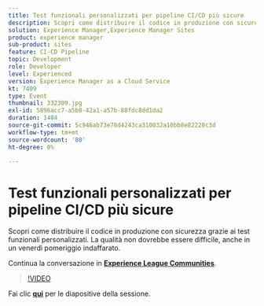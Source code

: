 ```yaml
---
title: Test funzionali personalizzati per pipeline CI/CD più sicure
description: Scopri come distribuire il codice in produzione con sicurezza grazie ai test funzionali personalizzati. La qualità non dovrebbe essere difficile, anche in un venerdì pomeriggio indaffarato.
solution: Experience Manager,Experience Manager Sites
product: experience manager
sub-product: sites
feature: CI-CD Pipeline
topic: Development
role: Developer
level: Experienced
version: Experience Manager as a Cloud Service
kt: 7409
type: Event
thumbnail: 332309.jpg
exl-id: 5896acc7-a5b8-42a1-a57b-88fdc8dd1da2
duration: 1484
source-git-commit: 5c946ab73e78d4243ca310032a10bb8e82228c3d
workflow-type: tm+mt
source-wordcount: '80'
ht-degree: 0%

---
```


# Test funzionali personalizzati per pipeline CI/CD più sicure

Scopri come distribuire il codice in produzione con sicurezza grazie ai test funzionali personalizzati. La qualità non dovrebbe essere difficile, anche in un venerdì pomeriggio indaffarato.

Continua la conversazione in **[Experience League Communities](https://adobe.ly/36Yd3v6)**.

>[!VIDEO](https://video.tv.adobe.com/v/332309/?quality=12&learn=on&hidetitle=true)

Fai clic **[qui](/help/adobe-developers-live/assets/custom-functional-tests-cicd.pdf)** per le diapositive della sessione.
